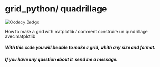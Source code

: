 # grid_python/ quadrillage

[![Codacy Badge](https://api.codacy.com/project/badge/Grade/bff09193b4f449d3a68db2aad4d889ec)](https://app.codacy.com/manual/antoninlefevre45/grid_python-with-matplotlib?utm_source=github.com&utm_medium=referral&utm_content=antonin-lfv/grid_python-with-matplotlib&utm_campaign=Badge_Grade_Dashboard)

How to make a grid with matplotlib / comment construire un quadrillage avec matplotlib

##### With this code you will be able to make a grid, whith any size and format.

##### If you have any question about it, send me a message.
